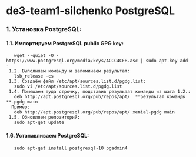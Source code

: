 # de3-team1-silchenko PostgreSQL
### 1. Установка PostgreSQL:
#### 1.1. Импортируем PostgreSQL public GPG key:
       wget --quiet -O - https://www.postgresql.org/media/keys/ACCC4CF8.asc | sudo apt-key add -
     1.2. Выполняем команду и запоминаем результат:
       lsb_release -cs
     1.3. Создаём файл /etc/apt/sources.list.d/pgdg.list:
       sudo vi /etc/apt/sources.list.d/pgdg.list
     1.4. Помещаем туда строчку, подставив результат команды из шага 1.2.:
       deb http://apt.postgresql.org/pub/repos/apt/  **результат команды **-pgdg main
      Пример:
       deb http://apt.postgresql.org/pub/repos/apt/ xenial-pgdg main
     1.5. Обновляем репозиторий:
       sudo apt-get update
#### 1.6. Устанавливаем PostgreSQL:
       sudo apt-get install postgresql-10 pgadmin4
